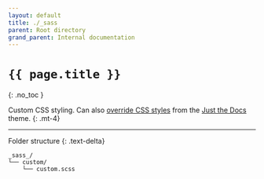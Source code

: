 ```yaml
---
layout: default
title: ./_sass
parent: Root directory
grand_parent: Internal documentation
---
```


# `{{ page.title }}`
{: .no_toc }

Custom CSS styling. Can also [override CSS styles](https://pmarsceill.github.io/just-the-docs/docs/customization/#override-and-completely-custom-styles) from the [Just the Docs](https://pmarsceill.github.io/just-the-docs/) theme.
{: .mt-4}

---
Folder structure
{: .text-delta}

```treeview
_sass_/
└── custom/
    └── custom.scss
```
